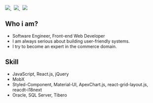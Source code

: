<div>
    <a href="https://www.linkedin.com/in/donghyun-kim-521247235/" target="_blank">
        <img src="https://img.shields.io/badge/-LinkedIn-blue?style=flat-square&logo=Linkedin&logoColor=white&link=https://www.linkedin.com/in/%EB%8F%99%ED%98%84-%EA%B9%80-521247235/">
    </a>&nbsp;
    <a href="https://www.notion.so/jamesdonghyunkim/_DonghyunKim-bcc26f23239540a9b495996b55467e9f" target="_blank">
        <img src="http://img.shields.io/badge/-Notion-black?style=flat&logo=Notion&link=https://www.notion.so/jamesdonghyunkim/_DonghyunKim-bcc26f23239540a9b495996b55467e9f"/>
    </a>&nbsp;
    <a href="https://instagram.com" target="_blank">
        <img src="http://img.shields.io/badge/-Instagram-black?style=flat&logo=Instagram&link=https://instagram.com/">
    </a>
</div>

## Who i am?
 
- Software Engineer, Front-end Web Developer
- I am always serious about building user-friendly systems.
- I try to become an expert in the commerce domain.

## Skill

- JavaScript, React.js, jQuery
- MobX
- Styled-Component, Material-UI, ApexChart.js, react-grid-layout.js, reacdt-i18next
- Oracle, SQL Server, Tibero
